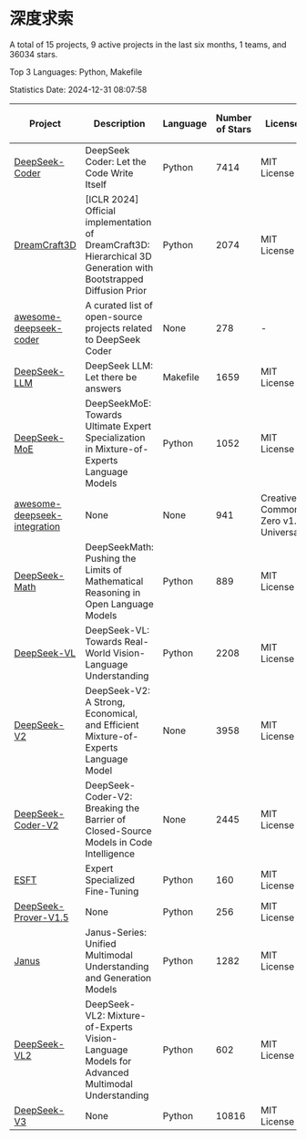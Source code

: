 # 深度求索

A total of 15 projects, 9 active projects in the last six months, 1 teams, and 36034 stars.

Top 3 Languages: Python, Makefile

Statistics Date: 2024-12-31 08:07:58

| Project | Description | Language | Number of Stars | License | Creation Date | Last Updated Date | Last Pushed Date |
| --- | --- | --- | --- | --- | --- | --- | --- |
| [DeepSeek-Coder](https://github.com/deepseek-ai/DeepSeek-Coder) | DeepSeek Coder: Let the Code Write Itself | Python | 7414 | MIT License | 2023-10-20 | 2024-12-31 | 2024-05-21 |
| [DreamCraft3D](https://github.com/deepseek-ai/DreamCraft3D) | [ICLR 2024] Official implementation of DreamCraft3D: Hierarchical 3D Generation with Bootstrapped Diffusion Prior | Python | 2074 | MIT License | 2023-10-23 | 2024-12-31 | 2024-08-21 |
| [awesome-deepseek-coder](https://github.com/deepseek-ai/awesome-deepseek-coder) | A curated list of open-source projects related to DeepSeek Coder | None | 278 | - | 2023-11-06 | 2024-12-29 | 2024-04-03 |
| [DeepSeek-LLM](https://github.com/deepseek-ai/DeepSeek-LLM) | DeepSeek LLM: Let there be answers | Makefile | 1659 | MIT License | 2023-11-29 | 2024-12-31 | 2024-02-04 |
| [DeepSeek-MoE](https://github.com/deepseek-ai/DeepSeek-MoE) | DeepSeekMoE: Towards Ultimate Expert Specialization in Mixture-of-Experts Language Models | Python | 1052 | MIT License | 2024-01-02 | 2024-12-31 | 2024-01-16 |
| [awesome-deepseek-integration](https://github.com/deepseek-ai/awesome-deepseek-integration) | None | None | 941 | Creative Commons Zero v1.0 Universal | 2024-01-11 | 2024-12-31 | 2024-12-27 |
| [DeepSeek-Math](https://github.com/deepseek-ai/DeepSeek-Math) | DeepSeekMath: Pushing the Limits of Mathematical Reasoning in Open Language Models | Python | 889 | MIT License | 2024-02-05 | 2024-12-31 | 2024-04-15 |
| [DeepSeek-VL](https://github.com/deepseek-ai/DeepSeek-VL) | DeepSeek-VL: Towards Real-World Vision-Language Understanding | Python | 2208 | MIT License | 2024-03-07 | 2024-12-31 | 2024-04-24 |
| [DeepSeek-V2](https://github.com/deepseek-ai/DeepSeek-V2) | DeepSeek-V2: A Strong, Economical, and Efficient Mixture-of-Experts Language Model | None | 3958 | MIT License | 2024-04-22 | 2024-12-31 | 2024-09-25 |
| [DeepSeek-Coder-V2](https://github.com/deepseek-ai/DeepSeek-Coder-V2) | DeepSeek-Coder-V2: Breaking the Barrier of Closed-Source Models in Code Intelligence | None | 2445 | MIT License | 2024-06-14 | 2024-12-31 | 2024-09-24 |
| [ESFT](https://github.com/deepseek-ai/ESFT) | Expert Specialized Fine-Tuning | Python | 160 | MIT License | 2024-07-04 | 2024-12-30 | 2024-09-22 |
| [DeepSeek-Prover-V1.5](https://github.com/deepseek-ai/DeepSeek-Prover-V1.5) | None | Python | 256 | MIT License | 2024-08-15 | 2024-12-30 | 2024-08-16 |
| [Janus](https://github.com/deepseek-ai/Janus) | Janus-Series: Unified Multimodal Understanding and Generation Models | Python | 1282 | MIT License | 2024-10-18 | 2024-12-31 | 2024-11-13 |
| [DeepSeek-VL2](https://github.com/deepseek-ai/DeepSeek-VL2) | DeepSeek-VL2: Mixture-of-Experts Vision-Language Models for Advanced Multimodal Understanding | Python | 602 | MIT License | 2024-12-13 | 2024-12-31 | 2024-12-30 |
| [DeepSeek-V3](https://github.com/deepseek-ai/DeepSeek-V3) | None | Python | 10816 | MIT License | 2024-12-26 | 2024-12-31 | 2024-12-31 |
